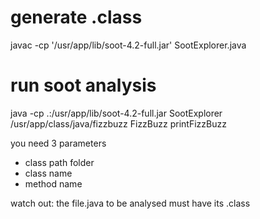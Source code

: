# generate .class
javac -cp '/usr/app/lib/soot-4.2-full.jar' SootExplorer.java

# run soot analysis
java -cp .:/usr/app/lib/soot-4.2-full.jar SootExplorer /usr/app/class/java/fizzbuzz FizzBuzz printFizzBuzz

you need 3 parameters

- class path folder
- class name
- method name

watch out: the file.java to be analysed must have its .class